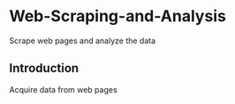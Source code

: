# Web-Scraping-and-Analysis
Scrape web pages and analyze the data

## Introduction
Acquire data from web pages
